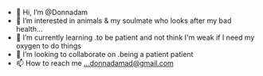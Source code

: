 - 👋 Hi, I’m @Donnadam
- 👀 I’m interested in animals & my soulmate who looks after my bad health...
- 🌱 I’m currently learning .to be patient and not think I'm weak if I need my oxygen to do things
- 💞️ I’m looking to collaborate on .being a patient patient 
- 📫 How to reach me ...donnadamad@gmail.com

<!---
Donnadam/Donnadam is a ✨ special ✨ repository because its `README.md` (this file) appears on your GitHub profile.
You can click the Preview link to take a look at your changes.
--->
